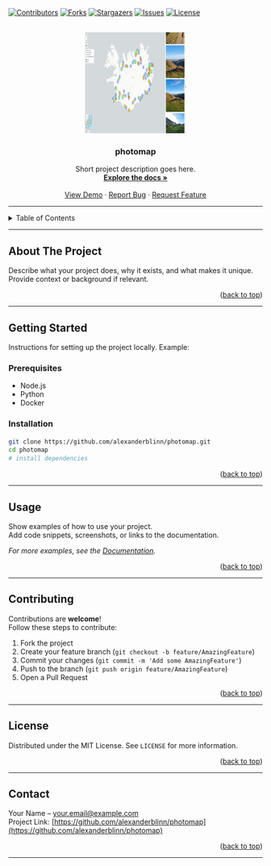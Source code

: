<!---
README.md for the `photomap` repository.
-->

<!-- PROJECT INFO -->
[![Contributors][contributors-shield]][contributors-url]
[![Forks][forks-shield]][forks-url]
[![Stargazers][stars-shield]][stars-url]
[![Issues][issues-shield]][issues-url]
[![License][license-shield]][license-url]

<!-- PROJECT LOGO -->
<br />
<div align="center">
  <a href="https://github.com/alexanderblinn/photomap">
    <img src="logo/logo.png" alt="Logo" width="200" height="200">
  </a>

  <h3 align="center">photomap</h3>

  <p align="center">
    Short project description goes here.
    <br />
    <a href="https://github.com/alexanderblinn/photomap"><strong>Explore the docs »</strong></a>
    <br />
    <br />
    <a href="https://github.com/alexanderblinn/photomap">View Demo</a>
    ·
    <a href="https://github.com/alexanderblinn/photomap/issues">Report Bug</a>
    ·
    <a href="https://github.com/alexanderblinn/photomap/issues">Request Feature</a>
  </p>
</div>

---

<!-- TABLE OF CONTENTS -->
<details>
  <summary>Table of Contents</summary>
  <ol>
    <li><a href="#about-the-project">About The Project</a></li>
    <li><a href="#getting-started">Getting Started</a></li>
    <li><a href="#usage">Usage</a></li>
    <li><a href="#contributing">Contributing</a></li>
    <li><a href="#license">License</a></li>
    <li><a href="#contact">Contact</a></li>
  </ol>
</details>

---

<!-- ABOUT THE PROJECT -->
## About The Project

Describe what your project does, why it exists, and what makes it unique.  
Provide context or background if relevant.

<p align="right">(<a href="#readme-top">back to top</a>)</p>

---

<!-- GETTING STARTED -->
## Getting Started

Instructions for setting up the project locally. Example:

### Prerequisites
- Node.js
- Python
- Docker

### Installation
```bash
git clone https://github.com/alexanderblinn/photomap.git
cd photomap
# install dependencies
```

<p align="right">(<a href="#readme-top">back to top</a>)</p>

---

<!-- USAGE EXAMPLES -->
## Usage

Show examples of how to use your project.  
Add code snippets, screenshots, or links to the documentation.

_For more examples, see the [Documentation](https://github.com/alexanderblinn/photomap/wiki)._

<p align="right">(<a href="#readme-top">back to top</a>)</p>

---

<!-- CONTRIBUTING -->
## Contributing

Contributions are **welcome**!  
Follow these steps to contribute:

1. Fork the project
2. Create your feature branch (`git checkout -b feature/AmazingFeature`)
3. Commit your changes (`git commit -m 'Add some AmazingFeature'`)
4. Push to the branch (`git push origin feature/AmazingFeature`)
5. Open a Pull Request

<p align="right">(<a href="#readme-top">back to top</a>)</p>

---

<!-- LICENSE -->
## License

Distributed under the MIT License. See `LICENSE` for more information.

<p align="right">(<a href="#readme-top">back to top</a>)</p>

---

<!-- CONTACT -->
## Contact

Your Name – [your.email@example.com](mailto:your.email@example.com)  
Project Link: [https://github.com/alexanderblinn/photomap](https://github.com/alexanderblinn/photomap)

<p align="right">(<a href="#readme-top">back to top</a>)</p>

---

<!-- MARKDOWN LINKS & IMAGES -->
<!-- Replace `photomap` everywhere below -->
[contributors-shield]: https://img.shields.io/github/contributors/alexanderblinn/photomap.svg?style=for-the-badge
[contributors-url]: https://github.com/alexanderblinn/photomap/graphs/contributors
[forks-shield]: https://img.shields.io/github/forks/alexanderblinn/photomap.svg?style=for-the-badge
[forks-url]: https://github.com/alexanderblinn/photomap/network/members
[stars-shield]: https://img.shields.io/github/stars/alexanderblinn/photomap.svg?style=for-the-badge
[stars-url]: https://github.com/alexanderblinn/photomap/stargazers
[issues-shield]: https://img.shields.io/github/issues/alexanderblinn/photomap.svg?style=for-the-badge
[issues-url]: https://github.com/alexanderblinn/photomap/issues
[license-shield]: https://img.shields.io/github/license/alexanderblinn/photomap.svg?style=for-the-badge
[license-url]: https://github.com/alexanderblinn/photomap/blob/main/LICENSE
